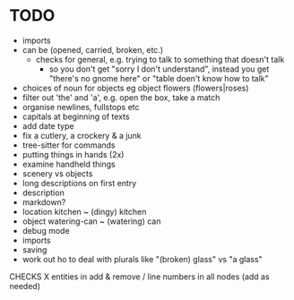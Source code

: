 # TODO

-   imports
-   can be (opened, carried, broken, etc.)
	- checks for general, e.g. trying to talk to something that doesn't talk
		- so you don't get "sorry I don't understand", instead you get "there's no gnome here" or "table doen't know how to talk"
-   choices of noun for objects eg object flowers (flowers|roses)
-   filter out 'the' and 'a', e.g. open the box, take a match
-   organise newlines, fullstops etc
-   capitals at beginning of texts
-   add date type
-   fix a cutlery, a crockery & a junk
-   tree-sitter for commands
-   putting things in hands (2x)
-   examine handheld things
-   scenery vs objects
-   long descriptions on first entry
-   description
-   markdown?
-   location kitchen ~ (dingy) kitchen
-   object watering-can ~ (watering) can
-   debug mode
-   imports
-   saving
-   work out ho to deal with plurals like "(broken) glass" vs "a glass"


CHECKS
X entities in add & remove
/ line numbers in all nodes (add as needed)
